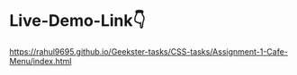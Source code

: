 # Live-Demo-Link👇
https://rahul9695.github.io/Geekster-tasks/CSS-tasks/Assignment-1-Cafe-Menu/index.html
